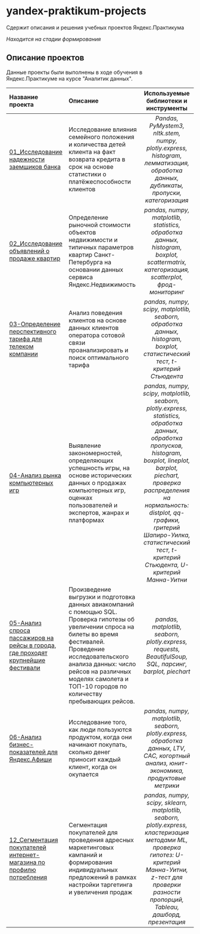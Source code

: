 # yandex-praktikum-projects
Сдержит описания и решения учебных проектов Яндекс.Практикума

*Находится на стадии формирования*

## Описание проектов
Данные проекты были выполнены в ходе обучения в Яндекс.Практикуме на курсе "Аналитик данных".

|Название проекта|Описание|Используемые библиотеки и инструменты|
|:---------------------|:-----------------------------------------------------------|:-------------------------:|
|[01_Исследование надежности заемщиков банка](https://github.com/Irrichie/yandex-praktikum-projects/tree/main/01-Banking-borrowers'-risk-research)|Исследование влияния  семейного положения и количества детей клиента на факт возврата кредита в срок на основе статистики о платёжеспособности клиентов|*Pandas, PyMystem3, nltk.stem, numpy, plotly.express, histogram, лемматизация, обработка данных, дубликаты, пропуски, категоризация*
|[02_Исследование объявлений о продаже квартир](https://github.com/Irrichie/yandex-praktikum-projects/tree/main/02-Real-estate-market-research)|Определение рыночной стоимости объектов недвижимости  и типичных параметров квартир Санкт-Петербурга на основании данных сервиса Яндекс.Недвижимость|*pandas, numpy, matplotlib, statistics, обработка данных, histogram, boxplot, scattermatrix, категоризация, scatterplot,  фрод-мониторинг*
|[03-Определение перспективного тарифа для телеком компании](https://github.com/Irrichie/yandex-praktikum-projects/tree/main/03-Telecom-prospecttive-tariff-research)|Анализ поведения клиентов на основе данных клиентов оператора сотовой связи проанализировать и поиск оптимального тарифа|*pandas, numpy, scipy, matplotlib, seaborn, обработка данных, histogram, boxplot, статистический тест, t-критерий Стьюдента*
|[04-Анализ рынка компьютерных игр](https://github.com/Irrichie/yandex-praktikum-projects/blob/main/04-Video-games-market-analysis/README.md)|Выявление закономерностей, определяющих успешность игры, на основе исторических данных о продажах компьютерных игр, оценках пользователей и экспертов, жанрах и платформах|*pandas, numpy, scipy, matplotlib, seaborn, plotly.express, statistics, обработка данных, обработка пропусков, histogram, boxplot, lineplot, barplot, piechart, проверка распределения на нормальность: distplot, qq-графики, rритерий Шапиро-Уилка, статистический тест, t-критерий Стьюдента, U-критерий Манна-Уитни*
|[05-Анализ спроса пассажиров на рейсы в города, где проходят крупнейшие фестивали](https://github.com/Irrichie/yandex-praktikum-projects/blob/main/05-Airline-analytics/README.md)|Произведение выгрузки и подготовка данных авиакомпаний с помощью SQL. Проверка гипотезы об увеличении спроса на билеты во время фестивалей. Проведение исследовательского анализа данных: число рейсов на различных моделях самолета и ТОП-10 городов по количеству пребывающих рейсов.|*pandas, matplotlib, seaborn, plotly.express, requests, BeautifulSoup, SQL, парсинг, barplot, piechart*
|[06-Анализ бизнес-показателей для Яндекс.Афиши](https://github.com/Irrichie/yandex-praktikum-projects/tree/main/06-Business%20metrics%20analysis)|Исследование того, как люди пользуются продуктом, когда они начинают покупать, сколько денег приносит каждый клиент, когда он окупается|*pandas, numpy, matplotlib, seaborn, plotly.express, обработка данных, LTV, CAC, когортный анализ, юнит-экономика, продуктовые метрики*
|[12_Сегментация покупателей интернет-магазина по профилю потребления](https://github.com/Irrichie/yandex-praktikum-projects/tree/main/12-E-commerce-cluster-analysis)|Сегментация покупателей для проведения адресных маркетинговых кампаний и формирования индивидуальных предложений в рамках настройки таргетинга и увеличения продаж|*pandas, numpy, scipy, sklearn, matplotlib, seaborn, plotly.express, кластеризация методами ML, проверка гипотез: U-критерий Манна-Уитни, z-тест для проверки разности пропорций, Tableau, дашборд, презентация*
